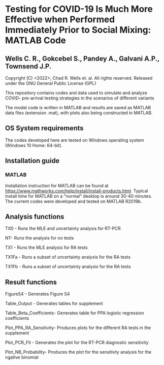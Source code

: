 # Testing for COVID-19 Is Much More Effective when Performed Immediately Prior to Social Mixing: MATLAB Code

## Wells C. R., Gokcebel S., Pandey A., Galvani A.P., Townsend J.P.
 

Copyright (C) <2022>, Chad R. Wells et. al. All rights reserved. Released under the GNU General Public License (GPL)

This repository contains codes and data used to simulate and analyze COVID- pre-arrival testing strategies in the scenarios of different variants

The model code is written in MATLAB and results are saved as MATLAB data files (extension .mat), with plots also being constructed in MATLAB. 

## OS System requirements
The codes developed here are tested on Windows operating system (Windows 10 Home: 64-bit). 

## Installation guide
### MATLAB
Installation instruction for MATLAB can be found at https://www.mathworks.com/help/install/install-products.html. Typical install time for MATLAB on a "normal" desktop is around 30-40 minutes. The current codes were developed and tested on MATLAB R2019b.

## Analysis functions
TX0 - Runs the MLE and uncertainty analysis for RT-PCR

NT- Runs the analysis for no tests

TX1 - Runs the MLE analysis for RA tests

TX1Fa - Runs a subset of uncertainty analysis for the RA tests

TX1Fb - Runs a subset of uncertainty analysis for the RA tests

## Result functions
FigureS4 - Generates Figure S4

Table_Output - Generates tables for supplement

Table_Beta_Coefficients- Generates table for PPA logistic regression coefficients

Plot_PPA_RA_Sensitivity- Produces plots for the different RA tests in the supplement

Plot_PCR_Fit - Generates the plot for the RT-PCR diagnostic sensitivity

Plot_NB_Probability- Produces the plot for the sensitivty analysis for the ngative binomial 

